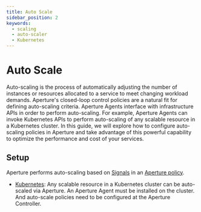 ```yaml
---
title: Auto Scale
sidebar_position: 2
keywords:
  - scaling
  - auto-scaler
  - Kubernetes
---
```


# Auto Scale

Auto-scaling is the process of automatically adjusting the number of instances
or resources allocated to a service to meet changing workload demands.
Aperture's closed-loop control policies are a natural fit for defining
auto-scaling criteria. Aperture Agents interface with infrastructure APIs in
order to perform auto-scaling. For example, Aperture Agents can invoke
Kubernetes APIs to perform auto-scaling of any scalable resource in a Kubernetes
cluster. In this guide, we will explore how to configure auto-scaling policies
in Aperture and take advantage of this powerful capability to optimize the
performance and cost of your services.

## Setup

Aperture performs auto-scaling based on
[Signals](concepts/policy/circuit#signal) in an
[Aperture policy](concepts/policy/policy.md).

- [Kubernetes](./kubernetes/kubernetes.md): Any scalable resource in a
  Kubernetes cluster can be auto-scaled via Aperture. An Aperture Agent must be
  installed on the cluster. And auto-scale policies need to be configured at the
  Aperture Controller.
